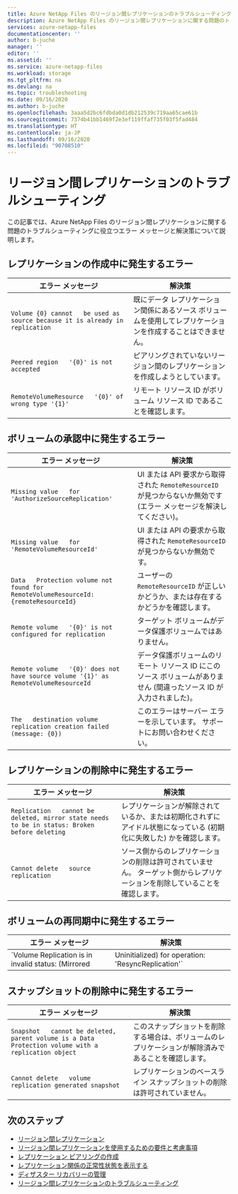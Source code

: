 ```yaml
---
title: Azure NetApp Files のリージョン間レプリケーションのトラブルシューティング | Microsoft Docs
description: Azure NetApp Files のリージョン間レプリケーションに関する問題のトラブルシューティングに役立つエラー メッセージと解決策について説明します。
services: azure-netapp-files
documentationcenter: ''
author: b-juche
manager: ''
editor: ''
ms.assetid: ''
ms.service: azure-netapp-files
ms.workload: storage
ms.tgt_pltfrm: na
ms.devlang: na
ms.topic: troubleshooting
ms.date: 09/16/2020
ms.author: b-juche
ms.openlocfilehash: 3aaa5d2bc6fdbda0d1db212539c719aa65cae61b
ms.sourcegitcommit: 7374b41bb1469f2e3ef119ffaf735f03f5fad484
ms.translationtype: HT
ms.contentlocale: ja-JP
ms.lasthandoff: 09/16/2020
ms.locfileid: "90708510"
---
```

# <a name="troubleshoot-cross-region-replication"></a>リージョン間レプリケーションのトラブルシューティング

この記事では、Azure NetApp Files のリージョン間レプリケーションに関する問題のトラブルシューティングに役立つエラー メッセージと解決策について説明します。 

## <a name="errors-creating-replication"></a>レプリケーションの作成中に発生するエラー  

|     エラー メッセージ    |     解決策    |
|-|-|
|     `Volume {0} cannot   be used as source because it is already in replication`    |     既にデータ レプリケーション関係にあるソース ボリュームを使用してレプリケーションを作成することはできません。    |
|     `Peered region   '{0}' is not accepted`    |     ピアリングされていないリージョン間のレプリケーションを作成しようとしています。    |
|     `RemoteVolumeResource   '{0}' of wrong type '{1}'`    |     リモート リソース ID がボリューム リソース ID であることを確認します。    |

## <a name="errors-authorizing-volume"></a>ボリュームの承認中に発生するエラー  

|     エラー メッセージ    |     解決策    |
|-|-|
|     `Missing value   for 'AuthorizeSourceReplication'`    |     UI または API 要求から取得された `RemoteResourceID` が見つからないか無効です (エラー メッセージを解決してください)。    |
|     `Missing value   for 'RemoteVolumeResourceId'`    |     UI または API の要求から取得された `RemoteResourceID` が見つからないか無効です。    |
|     `Data   Protection volume not found for RemoteVolumeResourceId: {remoteResourceId}`    |     ユーザーの `RemoteResourceID` が正しいかどうか、または存在するかどうかを確認します。    |
|     `Remote volume   '{0}' is not configured for replication`    |     ターゲット ボリュームがデータ保護ボリュームではありません。    |
|     `Remote volume   '{0}' does not have source volume '{1}' as RemoteVolumeResourceId`    |     データ保護ボリュームのリモート リソース ID にこのソース ボリュームがありません (間違ったソース ID が入力されました)。    |
|     `The   destination volume replication creation failed (message: {0})`    |     このエラーはサーバー エラーを示しています。 サポートにお問い合わせください。    |

## <a name="errors-deleting-replication"></a>レプリケーションの削除中に発生するエラー

|     エラー メッセージ    |     解決策    |
|-|-|
|     `Replication   cannot be deleted, mirror state needs to be in status: Broken before deleting`    |     レプリケーションが解除されているか、または初期化されずにアイドル状態になっている (初期化に失敗した) かを確認します。    |
|     `Cannot delete   source replication`    |     ソース側からのレプリケーションの削除は許可されていません。 ターゲット側からレプリケーションを削除していることを確認します。    |

## <a name="errors-resyncing-volume"></a>ボリュームの再同期中に発生するエラー

|     エラー メッセージ    |     解決策    |
|-|-|
|     `Volume Replication is in invalid status: (Mirrored|Uninitialized) for operation: 'ResyncReplication'`     |     ボリュームのレプリケーションが "解除済み" 状態であることを確認します。    |

## <a name="errors-deleting-snapshot"></a>スナップショットの削除中に発生するエラー 

|     エラー メッセージ    |     解決策    |
|-|-|
|     `Snapshot   cannot be deleted, parent volume is a Data Protection volume with a   replication object`    |     このスナップショットを削除する場合は、ボリュームのレプリケーションが解除済みであることを確認します。    |
|     `Cannot delete   volume replication generated snapshot`    |     レプリケーションのベースライン スナップショットの削除は許可されていません。    |

## <a name="next-steps"></a>次のステップ  

* [リージョン間レプリケーション](cross-region-replication-introduction.md)
* [リージョン間レプリケーションを使用するための要件と考慮事項](cross-region-replication-requirements-considerations.md)
* [レプリケーション ピアリングの作成](cross-region-replication-create-peering.md)
* [レプリケーション関係の正常性状態を表示する](cross-region-replication-display-health-status.md)
* [ディザスター リカバリーの管理](cross-region-replication-manage-disaster-recovery.md)
* [リージョン間レプリケーションのトラブルシューティング](troubleshoot-cross-region-replication.md)
